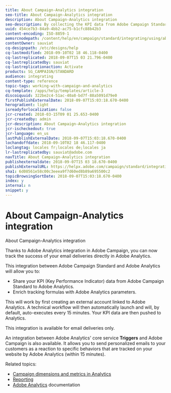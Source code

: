 ```yaml
---
title: About Campaign-Analytics integration
seo-title: About Campaign-Analytics integration
description: About Campaign-Analytics integration
seo-description: By collecting the KPI data from Adobe Campaign Standard, you can now share campaign data with Adobe Analytics to measure email marketing metrics from Adobe Campaign.
uuid: 454ce7b3-84a9-4bb2-ac75-b1cfc88b42b3
content-encoding: ISO-8859-1
aemsrcnodepath: /content/help/en/campaign/standard/integrating/using/about-campaign-analytics-integration
contentOwner: sauviat
cq-designpath: /etc/designs/help
cq-lastmodified: 2018-09-10T02 18 46.118-0400
cq-lastreplicated: 2018-09-07T15 03 21.796-0400
cq-lastreplicatedby: sauviat
cq-lastreplicationaction: Activate
products: SG_CAMPAIGN/STANDARD
audience: integrating
content-type: reference
topic-tags: working-with-campaign-and-analytics
cq-template: /apps/help/templates/article-3
discoiquuid: 322be2c4-51ac-40a8-bd7f-88a5091d79e0
firstPublishExternalDate: 2018-09-07T15:03:18.670-0400
herogradient: light
isreadyforlocalization: false
jcr-created: 2018-03-15T09 01 25.653-0400
jcr-createdby: admin
jcr-description: About Campaign-Analytics integration
jcr-ischeckedout: true
jcr-language: en_us
lastPublishExternalDate: 2018-09-07T15:03:18.670-0400
lochandoffdate: 2018-09-10T02 18 46.117-0400
loclangtag: locales fr;locales de;locales ja
lr-lastreplicatedby: sauviat@adobe.com
navTitle: About Campaign-Analytics integration
publishexternaldate: 2018-09-07T15 03 18.670-0400
publishExternalURL: https://helpx.adobe.com/campaign/standard/integrating/using/about-campaign-analytics-integration.html
sha1: 6d08561e58c00c3eeea9f7d60ed8b89a695500c2
topicBrowsingSortDate: 2018-09-07T15:03:18.670-0400
index: y
internal: n
snippet: y
---
```


# About Campaign-Analytics integration

About Campaign-Analytics integration

Thanks to Adobe Analytics integration in Adobe Campaign, you can now track the success of your email deliveries directly in Adobe Analytics.

This integration between Adobe Campaign Standard and Adobe Analytics will allow you to:

* Share your KPI (Key Performance Indicator) data from Adobe Campaign Standard to Adobe Analytics.
* Enrich tracking formulas with Adobe Analytics parameters.

This will work by first creating an external account linked to Adobe Analytics. A technical workflow will then automatically launch and will, by default, auto-executes every 15 minutes. Your KPI data are then pushed to Analytics.

This integration is available for email deliveries only.

An integration between Adobe Analytics' core service **Triggers** and Adobe Campaign is also available. It allows you to send personalized emails to your customers as a reaction to specific behaviors that are tracked on your website by Adobe Analytics (within 15 minutes).

Related topics:

* [Campaign dimensions and metrics in Analytics](../../integrating/using/campaign-dimensions-and-metrics-in-analytics.md)
* [Reporting](../../reporting/using/about-dynamic-reports.md)
* [Adobe Analytics](https://marketing.adobe.com/resources/help/en_US/reference/adobe-campaign.html) documentation

